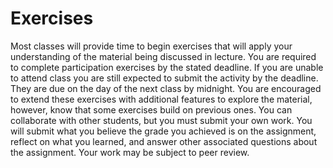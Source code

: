 # Exercises

Most classes will provide time to begin exercises that will apply your understanding of the material being discussed in lecture. You are required to complete participation exercises by the stated deadline. If you are unable to attend class you are still expected to submit the activity by the deadline. They are due on the day of the next class by midnight. You are encouraged to extend these exercises with additional features to explore the material, however, know that some exercises build on previous ones. You can collaborate with other students, but you must submit your own work. You will submit what you believe the grade you achieved is on the assignment, reflect on what you learned, and answer other associated questions about the assignment. Your work may be subject to peer review.